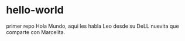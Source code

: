 # hello-world
primer repo
Hola Mundo, aqui les habla Leo desde su DeLL nuevita que comparte con Marcelita. 
